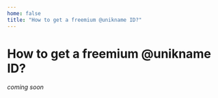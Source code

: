 ```yaml
---
home: false
title: "How to get a freemium @unikname ID?"
---
```


# How to get a freemium @unikname ID?

_coming soon_